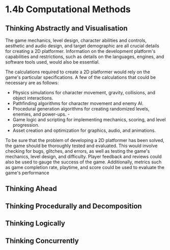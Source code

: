 # 1.4b Computational Methods

## Thinking Abstractly and Visualisation

The game mechanics, level design, character abilities and controls, aesthetic and audio design, and target demographic are all crucial details for creating a 2D platformer. Information on the development platform's capabilities and restrictions, such as details on the languages, engines, and software tools used, would also be essential.

The calculations required to create a 2D platformer would rely on the game's particular specifications. A few of the calculations that could be necessary are as follows:

* Physics simulations for character movement, gravity, collisions, and object interactions.&#x20;
* Pathfinding algorithms for character movement and enemy AI.
* Procedural generation algorithms for creating randomized levels, enemies, and power-ups. -
* Game logic and scripting for implementing mechanics, scoring, and level progression.&#x20;
* Asset creation and optimization for graphics, audio, and animations.&#x20;

To be sure that the problem of developing a 2D platformer has been solved, the game should be thoroughly tested and evaluated. This would involve checking for bugs, glitches, and errors, as well as testing the game's mechanics, level design, and difficulty. Player feedback and reviews could also be used to gauge the success of the game. Additionally, metrics such as game completion rate, playtime, and score could be used to evaluate the game's performance

## Thinking Ahead

## Thinking Procedurally and Decomposition

## Thinking Logically

## Thinking Concurrently
